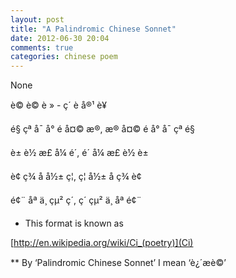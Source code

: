 ```yaml
---
layout: post
title: "A Palindromic Chinese Sonnet"
date: 2012-06-30 20:04
comments: true
categories: chinese poem
---
```


None


è© è© è » - ç´ è­ å®¹ è¥


é§ çª å¯ å° é å¤© æ®, æ® å¤© é å° å¯ çª é§


è± è½ æ­£ å¼ é´, é´ å¼ æ­£ è½ è±


è¢ ç¾ å å½± ç¦, ç¦ å½± å ç¾ è¢


é¢¨ åª ä¸ çµ² ç´, ç´ çµ² ä¸ åª é¢¨


* This format is known as 

[http://en.wikipedia.org/wiki/Ci_(poetry)](Ci)


** By ‘Palindromic Chinese Sonnet’ I mean ‘è¿´æè©’

